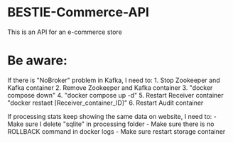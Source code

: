 # BESTIE-Commerce-API
This is an API for an e-commerce store


# Be aware:
If there is "NoBroker" problem in Kafka, I need to:
    1. Stop Zookeeper and Kafka container
    2. Remove Zookeeper and Kafka container
    3. "docker compose down"
    4. "docker compose up -d"
    5. Restart Receiver container "docker restaet [Receiver_container_ID]"
    6. Restart Audit container

If processing stats keep showing the same data on website, I need to:
    - Make sure I delete "sqlite" in processing folder
    - Make sure there is no ROLLBACK command in docker logs
    - Make sure restart storage container